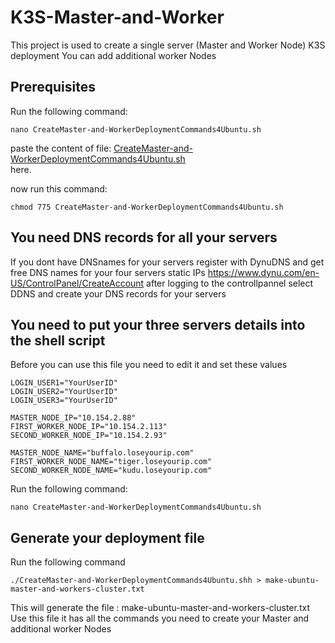 # K3S-Master-and-Worker
This project is used to create a single server (Master and Worker Node) K3S deployment
You can add additional worker Nodes

## Prerequisites
Run the following command:
```
nano CreateMaster-and-WorkerDeploymentCommands4Ubuntu.sh
```
paste the content of file: [CreateMaster-and-WorkerDeploymentCommands4Ubuntu.sh](https://github.com/nic0michael/K3S-Master-and-Worker/blob/master/CreateMaster-and-WorkerDeploymentCommands4Ubuntu.sh)\
here.

now run this command:
```
chmod 775 CreateMaster-and-WorkerDeploymentCommands4Ubuntu.sh
```

## You need DNS records for all your servers
If you dont have DNSnames for your servers register with DynuDNS and get free DNS names for your four servers static IPs
https://www.dynu.com/en-US/ControlPanel/CreateAccount
after logging to the controllpannel select DDNS and create your DNS records for your servers

## You need to put your three servers details into the shell script
Before you can use this file you need to edit it and set these values
```
LOGIN_USER1="YourUserID"
LOGIN_USER2="YourUserID"
LOGIN_USER3="YourUserID"

MASTER_NODE_IP="10.154.2.88"
FIRST_WORKER_NODE_IP="10.154.2.113"
SECOND_WORKER_NODE_IP="10.154.2.93"

MASTER_NODE_NAME="buffalo.loseyourip.com"
FIRST_WORKER_NODE_NAME="tiger.loseyourip.com"
SECOND_WORKER_NODE_NAME="kudu.loseyourip.com"
```

 

Run the following command:
```
nano CreateMaster-and-WorkerDeploymentCommands4Ubuntu.sh
```

## Generate your deployment file
Run the following command 
```
./CreateMaster-and-WorkerDeploymentCommands4Ubuntu.shh > make-ubuntu-master-and-workers-cluster.txt
```

This will generate the file :  make-ubuntu-master-and-workers-cluster.txt\
Use this file it has all the commands you need to create your Master and additional worker Nodes


